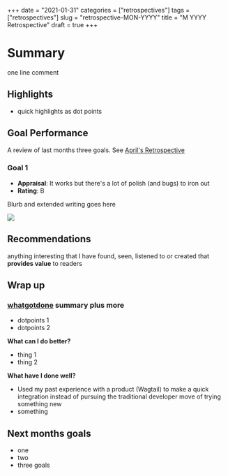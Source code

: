 +++
date = "2021-01-31"
categories = ["retrospectives"]
tags = ["retrospectives"]
slug = "retrospective-MON-YYYY"
title = "M YYYY Retrospective"
draft = true
+++

# Summary

one line comment

## Highlights

- quick highlights as dot points

## Goal Performance

A review of last months three goals. See [April's Retrospective][old-retro]

[old-retro]: https://danielms.site/retrospectives/2021/retrospective-april-2021/

### Goal 1

- **Appraisal**: It works but there's a lot of polish (and bugs) to iron out
- **Rating**: B

Blurb and extended writing goes here

![](name-of-image.png)


## Recommendations

anything interesting that I have found, seen, listened to or created that **provides value** to readers

## Wrap up

### [whatgotdone](https://whatgotdone.com/dansult) summary plus more

- dotpoints 1
- dotpoints 2

**What can I do better?**

- thing 1
- thing 2

**What have I done well?**

- Used my past experience with a product (Wagtail) to make a quick integration
  instead of pursuing the traditional developer move of trying something new
- something

## Next months goals

- one
- two
- three goals

[mudmap]: https://mudmap.io/?utm_campaign=retro&utm_source=danielms&utm_medium=blog
